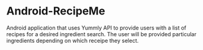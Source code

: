 Android-RecipeMe
================

Android application that uses Yummly API to provide users with a list of recipes for a desired ingredient search. 
The user will be provided particular ingredients depending on which receipe they select.
